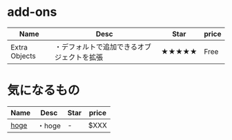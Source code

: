 # add-ons
|Name|Desc|Star|price|
|--|--|--|--|
|Extra Objects|・デフォルトで追加できるオブジェクトを拡張|★★★★★|Free|


# 気になるもの
|Name|Desc|Star|price|
|--|--|--|--|
|[hoge](hoge)|・hoge|-|$XXX|
